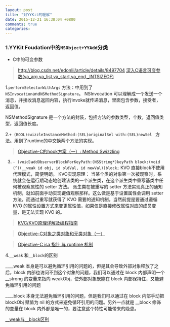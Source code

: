 ```yaml
---
layout: post
title: "对YYKit的理解"
date: 2015-12-21 16:38:04 +0800
comments: true
categories: 
---
```



### 1.YYKit Foudation中的`NSObject+YYAdd`分类
* C中的可变参数
> http://blog.csdn.net/edonlii/article/details/8497704
> [深入C语言可变参数(va_arg,va_list,va_start,va_end,_INTSIZEOF)
](http://www.cnblogs.com/haoyuanyuan/p/3221463.html)

1.`performSelectorWithArgs` 方法：中用到了`NSInvocation`and`NSMethodSignature`。
NSInvocation 可以理解成一个发送一个消息，并接收消息返回内容，执行invoke就传递消息，里面包含参数，接受者，返回值。

NSMethodSignature 是一个方法的封装，包括方法的参数类型，个数，返回值类型，返回值长度。

2.`+ (BOOL)swizzleInstanceMethod:(SEL)originalSel with:(SEL)newSel ` 方法。用到了runtime的中交换两个方法的实现。

> [ Objective-C的hook方案（一）: Method Swizzling](http://blog.csdn.net/yiyaaixuexi/article/details/9374411#t1)

3. `- (void)addObserverBlockForKeyPath:(NSString*)keyPath block:(void (^)(__weak id obj, id oldVal, id newVal))block;` KVO 直接block不使用代理模式，简便明朗。
KVO实现原理： 当某个类的对象第一次被观察时，系统就会在运行期动态地创建该类的一个派生类，在这个派生类中重写基类中任何被观察属性的 setter 方法。
派生类在被重写的 setter 方法实现真正的通知机制，就如前面手动实现键值观察那样。这么做是基于设置属性会调用 setter 方法，而通过重写就获得了 KVO 需要的通知机制。当然前提是要通过遵循 KVO 的属性设置方式来变更属性值，如果仅是直接修改属性对应的成员变量，是无法实现 KVO 的。

>[KVC/KVO原理详解及编程指南](http://blog.csdn.net/wzzvictory/article/details/9674431)

>[Objective-C对象之类对象和元类对象（一）](http://blog.csdn.net/wzzvictory/article/details/8592492)

>[Objective-C isa 指针 与 runtime 机制](http://www.jianshu.com/p/41735c66dccb)

4.`__weak` 和`__block`的区别
	
____weak 本身是可以避免循环引用的问题的，但是其会导致外部对象释放了之后，block 内部也访问不到这个对象的问题，我们可以通过在 block 内部声明一个 __strong 的变量来指向 weakObj，使外部对象既能在 block 内部保持住，又能避免循环引用的问题

____block 本身无法避免循环引用的问题，但是我们可以通过在 block 内部手动把 blockObj 赋值为 nil 的方式来避免循环引用的问题。另外一点就是 __block 修饰的变量在 block 内外都是唯一的，要注意这个特性可能带来的隐患。

[__weak与__block区别](http://honglu.me/2015/01/06/weak与block区别/)


